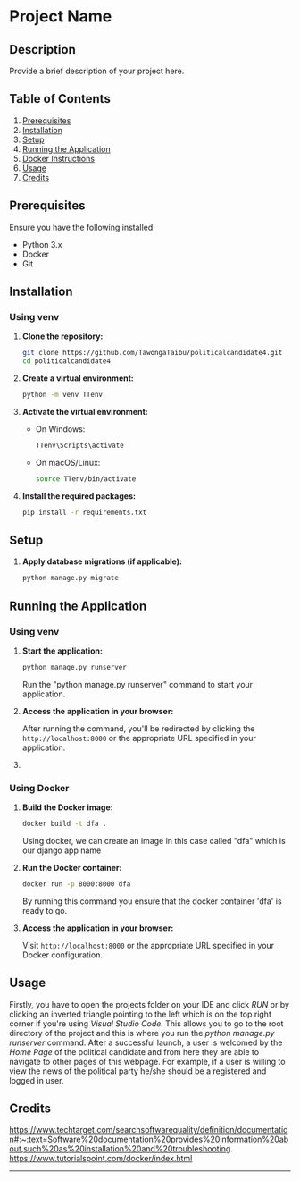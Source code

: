 # Project Name

## Description

Provide a brief description of your project here.

## Table of Contents

1. [Prerequisites](#prerequisites)
2. [Installation](#installation)
3. [Setup](#setup)
4. [Running the Application](#running-the-application)
5. [Docker Instructions](#docker-instructions)
6. [Usage](#usage)
7. [Credits](#credits)

## Prerequisites

Ensure you have the following installed:

- Python 3.x
- Docker
- Git

## Installation

### Using venv

1. **Clone the repository:**

    ```bash
    git clone https://github.com/TawongaTaibu/politicalcandidate4.git
    cd politicalcandidate4
    ```

2. **Create a virtual environment:**

    ```bash
    python -m venv TTenv
    ```

3. **Activate the virtual environment:**

    - On Windows:
      ```bash
      TTenv\Scripts\activate
      ```

    - On macOS/Linux:
      ```bash
      source TTenv/bin/activate
      ```

4. **Install the required packages:**

    ```bash
    pip install -r requirements.txt
    ```

## Setup

1. **Apply database migrations (if applicable):**

    ```bash
    python manage.py migrate
    ```

## Running the Application

### Using venv

1. **Start the application:**

    ```bash
    python manage.py runserver
    ```

   Run the "python manage.py runserver" command to start your application. 
   
3. **Access the application in your browser:**

    After running the command, you'll be redirected by clicking the `http://localhost:8000` or the appropriate URL specified in your application.

5.
### Using Docker

1. **Build the Docker image:**

    ```bash
    docker build -t dfa .
    
    ```

    Using docker, we can create an image in this case called "dfa" which is our django app name

2. **Run the Docker container:**

    ```bash
    docker run -p 8000:8000 dfa
    ```

   By running this command you ensure that the docker container 'dfa' is ready to go.

3. **Access the application in your browser:**

    Visit `http://localhost:8000` or the appropriate URL specified in your Docker configuration.


## Usage
Firstly, you have to open the projects folder on your IDE and click *RUN* or by clicking 
an inverted triangle pointing to the left which is on the top right corner
if you're using *Visual Studio Code*. This allows you to go to the root directory of the project
and this is where you run the *python manage.py runserver* command. After a successful launch, a user is welcomed
by the *Home Page* of the political candidate and from here they are able to navigate to other pages of this webpage.
For example, if a user is willing to view the news of the political party he/she should be a registered and logged in user.

## Credits

https://www.techtarget.com/searchsoftwarequality/definition/documentation#:~:text=Software%20documentation%20provides%20information%20about,such%20as%20installation%20and%20troubleshooting.
https://www.tutorialspoint.com/docker/index.html

---
